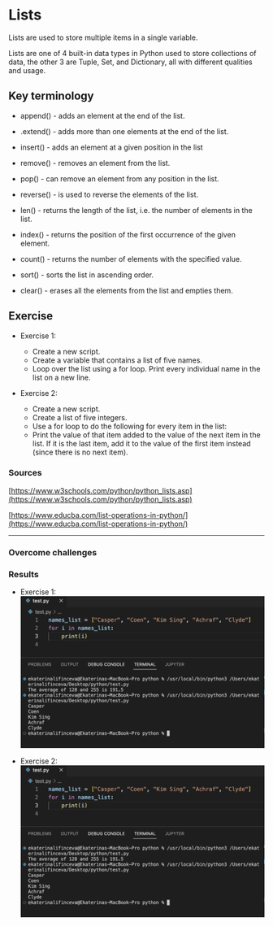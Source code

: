 # Lists
Lists are used to store multiple items in a single variable.

Lists are one of 4 built-in data types in Python used to store collections of data, the other 3 are Tuple, Set, and Dictionary, all with different qualities and usage.

## Key terminology

- append() - adds an element at the end of the list.

- .extend() - adds more than one elements at the end of the list.

- insert() - adds an element at a given position in the list

- remove() - removes an element from the list.

- pop() - can remove an element from any position in the list.

- reverse() - is used to reverse the elements of the list.

- len() - returns the length of the list, i.e. the number of elements in the list.

- index() - returns the position of the first occurrence of the given element.

- count() - returns the number of elements with the specified value.

- sort() - sorts the list in ascending order.

- clear() - erases all the elements from the list and empties them.



## Exercise

- Exercise 1:
    - Create a new script.
    - Create a variable that contains a list of five names.
    - Loop over the list using a for loop. Print every individual name in the list on a new line.

- Exercise 2:
    - Create a new script.
    - Create a list of five integers.
    - Use a for loop to do the following for every item in the list:
    - Print the value of that item added to the value of the next item in the list. If it is the last item, add it to the value of the first item instead (since there is no next item).


### Sources
[https://www.w3schools.com/python/python_lists.asp](https://www.w3schools.com/python/python_lists.asp)

[https://www.educba.com/list-operations-in-python/](https://www.educba.com/list-operations-in-python/)
****

### Overcome challenges


### Results
- Exercise 1:
![image](/00_includes/PRG_07_1_screenshot.png)

- Exercise 2:
![image](/00_includes/PRG_07_1_screenshot.png)
